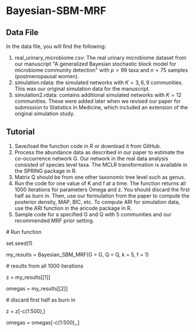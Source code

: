 # Bayesian-SBM-MRF
## Data File

In the data file, you will find the following:

1.  real_urinary_microbiome.csv: The real urinary microbiome dataset from our manuscript "A generalized Bayesian stochastic block model for microbiome community detection" with $p=99$ taxa and $n=75$ samples (postmenopausal women).
2.  simulation.rdata: the simulated networks with $K=3,6,9$ communities.  This was our original simulation data for the manuscript.
3.  simulation2.rdata: contains additional simulated networks with $K=12$ communities.  These were added later when we revised our paper for submission to Statistics In Medicine, which included an extension of the original simulation study.  

## Tutorial

1. Save/load the function code in R or download it from GitHub.
2. Process the abundance data as described in our paper to estimate the co-occurrence network G. Our network in the real data analysis consisted of species level taxa. The MCLR transformation is available in the SPRING package in R.
3. Matrix Q should be from one other taxonomic tree level such as genus.
4. Run the code for one value of K and f at a time. The function returns all 1000 iterations for parameters Omega and z. You should discard the first half as burn in. Then, use our formulation from the paper to compute the posterior density, MAP, BIC, etc. To compute ARI for simulation data, use the ARI function in the aricode package in R.
5. Sample code for a specified G and Q with 5 communities and our recommended MRF prior setting.

\# Run function

set.seed(1)

my_results = Bayesian_SBM_MRF(G = G, 
                              Q = Q, 
                              k = 5, 
                              f = 1)

\# results from all 1000 iterations

z = my_results[[1]]

omegas = my_results[[2]]

\# discard first half as burn in

z = z[-c(1:500),]

omegas = omegas[-c(1:500),,]

